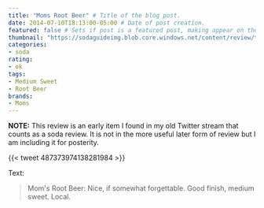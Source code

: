 ```yaml
---
title: "Moms Root Beer" # Title of the blog post.
date: 2014-07-10T18:13:00-05:00 # Date of post creation.
featured: false # Sets if post is a featured post, making appear on the home page side bar.
thumbnail: "https://sodaguideimg.blob.core.windows.net/content/review/thumbs/moms-root-beer.jpg" # Sets thumbnail image appearing inside card on homepage.
categories:
- soda
rating:
- ok
tags:
- Medium Sweet
- Root Beer
brands:
- Moms
---
```


**NOTE:** This review is an early item I found in my old Twitter stream that counts as a soda review. It is not in the more useful later form of review but I am including it for posterity.

{{< tweet 487373974138281984 >}}

Text:
> Mom's Root Beer: Nice, if somewhat forgettable. Good finish, medium sweet. Local.